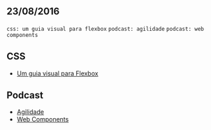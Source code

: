 23/08/2016
----------

`css: um guia visual para flexbox` `podcast: agilidade` `podcast: web components`

## CSS

- [Um guia visual para Flexbox](http://edsonjunior.com/um-guia-visual-para-flexbox/)

## Podcast

- [Agilidade](http://hipsters.tech/agilidade-hipsters-05/)
- [Web Components](http://hipsters.tech/web-components-hipsters-06/)
